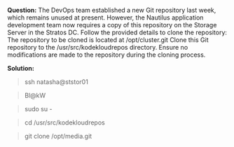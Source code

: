 **Question:**
The DevOps team established a new Git repository last week, which remains unused at present. However, the Nautilus application development team now requires a copy of this repository on the Storage Server in the Stratos DC. 
Follow the provided details to clone the repository: The repository to be cloned is located at /opt/cluster.git 
Clone this Git repository to the /usr/src/kodekloudrepos directory. Ensure no modifications are made to the repository during the cloning process.


**Solution:**
> ssh natasha@ststor01

> Bl@kW

> sudo su -

> cd /usr/src/kodekloudrepos

> git clone /opt/media.git
